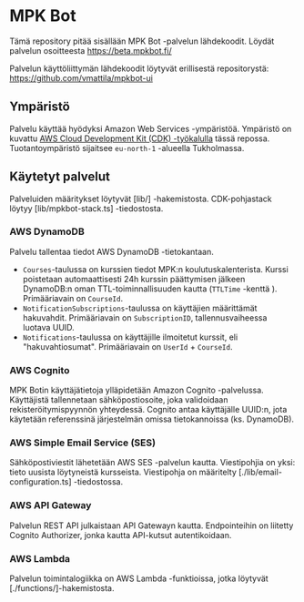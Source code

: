 # MPK Bot

Tämä repository pitää sisällään MPK Bot -palvelun lähdekoodit. Löydät palvelun osoitteesta
https://beta.mpkbot.fi/

Palvelun käyttöliittymän lähdekoodit löytyvät erillisestä repositorystä: https://github.com/vmattila/mpkbot-ui

## Ympäristö

Palvelu käyttää hyödyksi Amazon Web Services -ympäristöä. Ympäristö on kuvattu [AWS Cloud Development Kit (CDK) -työkalulla](https://aws.amazon.com/cdk/) tässä repossa. Tuotantoympäristö sijaitsee `eu-north-1` -alueella Tukholmassa.

## Käytetyt palvelut

Palveluiden määritykset löytyvät [lib/] -hakemistosta. CDK-pohjastack löytyy [lib/mpkbot-stack.ts] -tiedostosta.

### AWS DynamoDB

Palvelu tallentaa tiedot AWS DynamoDB -tietokantaan. 

 * `Courses`-taulussa on kurssien tiedot MPK:n koulutuskalenterista. Kurssi poistetaan automaattisesti 24h kurssin päättymisen jälkeen DynamoDB:n oman TTL-toiminnallisuuden kautta (`TTLTime` -kenttä ). Primääriavain on `CourseId`.
 * `NotificationSubscriptions`-taulussa on käyttäjien määrittämät hakuvahdit. Primääriavain on `SubscriptionID`, tallennusvaiheessa luotava UUID.
 * `Notifications`-taulussa on käyttäjille ilmoitetut kurssit, eli "hakuvahtiosumat". Primääriavain on `UserId` + `CourseId`.

### AWS Cognito

MPK Botin käyttäjätietoja ylläpidetään Amazon Cognito -palvelussa. Käyttäjistä tallennetaan sähköpostiosoite, joka validoidaan rekisteröitymispyynnön yhteydessä. Cognito antaa käyttäjälle UUID:n, jota käytetään referenssinä järjestelmän omissa tietokannoissa (ks. DynamoDB).

### AWS Simple Email Service (SES)

Sähköpostiviestit lähetetään AWS SES -palvelun kautta. Viestipohjia on yksi: tieto uusista löytyneistä kursseista. Viestipohja on määritelty [./lib/email-configuration.ts] -tiedostossa.

### AWS API Gateway

Palvelun REST API julkaistaan API Gatewayn kautta. Endpointeihin on liitetty Cognito Authorizer, jonka kautta API-kutsut autentikoidaan.

### AWS Lambda

Palvelun toimintalogiikka on AWS Lambda -funktioissa, jotka löytyvät [./functions/]-hakemistosta.